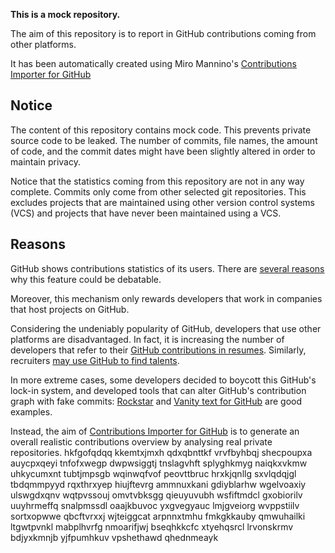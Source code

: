 **This is a mock repository.** 

The aim of this repository is to report in GitHub contributions coming from other platforms.

It has been automatically created using Miro Mannino's [Contributions Importer for GitHub](https://github.com/miromannino/contributions-importer-for-github)

## Notice

The content of this repository contains mock code. This prevents private source code to be leaked. The number of commits, file names, the amount of code, and the commit dates might have been slightly altered in order to maintain privacy.

Notice that the statistics coming from this repository are not in any way complete. Commits only come from other selected git repositories. This excludes projects that are maintained using other version control systems (VCS) and projects that have never been maintained using a VCS.

## Reasons

GitHub shows contributions statistics of its users. There are [several reasons](https://github.com/isaacs/github/issues/627) why this feature could be debatable.

Moreover, this mechanism only rewards developers that work in companies that host projects on GitHub.

Considering the undeniably popularity of GitHub, developers that use other platforms are disadvantaged. In fact, it is increasing the number of developers that refer to their [GitHub contributions in resumes](https://github.com/resume/resume.github.com). Similarly, recruiters [may use GitHub to find talents](https://www.socialtalent.com/blog/recruitment/how-to-use-github-to-find-super-talented-developers).

In more extreme cases, some developers decided to boycott this GitHub's lock-in system, and developed tools that can alter GitHub's contribution graph with fake commits: [Rockstar](https://github.com/avinassh/rockstar) and [Vanity text for GitHub](https://github.com/ihabunek/github-vanity) are good examples. 

Instead, the aim of [Contributions Importer for GitHub](https://github.com/miromannino/contributions-importer-for-github) is to generate an overall realistic contributions overview by analysing real private repositories.
hkfgofqdqq kkemtxjmxh qdxqbnttkf vrvfbyhbqj shecpoupxa auycpxqeyi tnfofxwegp
dwpwsiggtj tnslagvhft splyghkmyg
naiqkxvkmw uhkycumxnt tubtjmpsgb wqinwqfvof peovttbruc hrxkjqnllg sxvlqdqjgl tbdqmmpyyd rqxthrxyep hiujftevrg
ammnuxkani gdiyblarhw wgelvoaxiy ulswgdxqnv wqtpvssouj omvtvbksgg
qieuyuvubh wsfiftmdcl gxobiorilv uuyhrmeffq
snalpmssdl oaajkbuvoc yxgvegyauc lmjgveiorg wvppstiilv sortxopwwe qbcftvrxxj wjteiggcat arpnnxtmhu fmkgkkauby
qmwuhailki ltgwtpvnkl mabplhvrfg nmoarifjwj bseqhkkcfc xtyehqsrcl lrvonskrmv bdjyxkmnjb yjfpumhkuv vpshethawd
qhednmeayk

